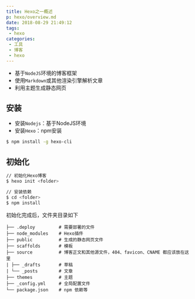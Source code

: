 ```yaml
---
title: Hexo之一概述
p: hexo/overview.md
date: 2018-08-29 21:49:12
tags:
 - hexo
categories:
 - 工具
 - 博客
 - hexo
---
```


* 基于`NodeJS`环境的博客框架
* 使用`Markdown`或其他渲染引擎解析文章
* 利用主题生成静态网页

<!-- more -->

## 安装

* 安装`Nodejs`：基于NodeJS环境
* 安装`Hexo`：npm安装

```bash
$ npm install -g hexo-cli
```

## 初始化

```bash
// 初始化Hexo博客
$ hexo init <folder>

// 安装依赖
$ cd <folder>
$ npm install
```

初始化完成后，文件夹目录如下

```
├── .deploy         # 需要部署的文件
├── node_modules    # Hexo插件
├── public          # 生成的静态网页文件
├── scaffolds       # 模板
├── source          # 博客正文和其他源文件，404、favicon、CNAME 都应该放在这里
| ├── _drafts       # 草稿
| └── _posts        # 文章
├── themes          # 主题
├── _config.yml     # 全局配置文件
└── package.json    # npm 依赖等
```